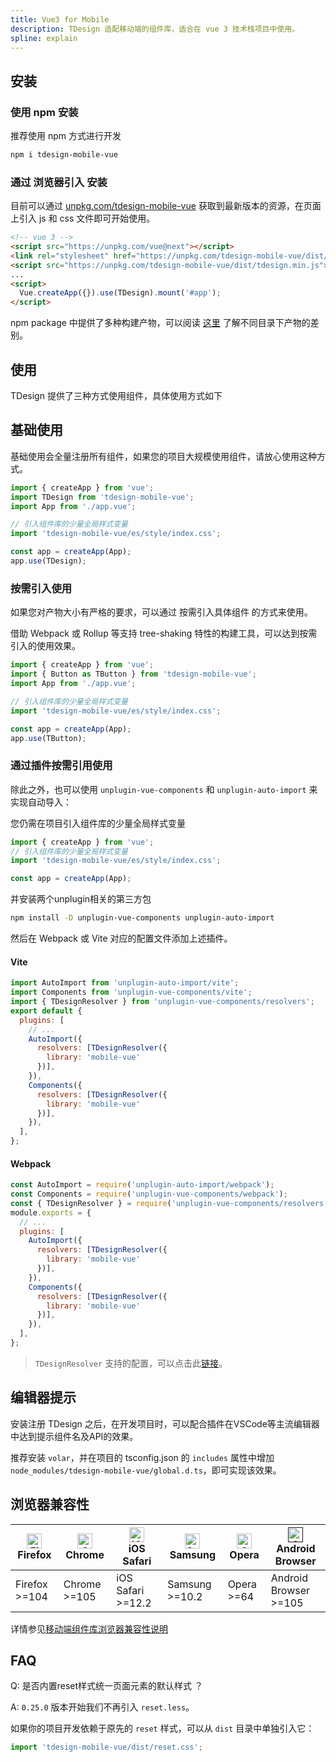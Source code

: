 ```yaml
---
title: Vue3 for Mobile
description: TDesign 适配移动端的组件库，适合在 vue 3 技术栈项目中使用。
spline: explain
---
```



## 安装

### 使用 npm 安装

推荐使用 npm 方式进行开发

```bash
npm i tdesign-mobile-vue
```

### 通过 浏览器引入 安装

目前可以通过 [unpkg.com/tdesign-mobile-vue](https://unpkg.com/tdesign-mobile-vue) 获取到最新版本的资源，在页面上引入 js 和 css 文件即可开始使用。

```html
<!-- vue 3 -->
<script src="https://unpkg.com/vue@next"></script>
<link rel="stylesheet" href="https://unpkg.com/tdesign-mobile-vue/dist/tdesign.min.css" />
<script src="https://unpkg.com/tdesign-mobile-vue/dist/tdesign.min.js"></script>
...
<script>
  Vue.createApp({}).use(TDesign).mount('#app');
</script>
```

npm package 中提供了多种构建产物，可以阅读 [这里](https://github.com/Tencent/tdesign/blob/main/docs/develop-install.md) 了解不同目录下产物的差别。


## 使用

TDesign 提供了三种方式使用组件，具体使用方式如下

## 基础使用

基础使用会全量注册所有组件，如果您的项目大规模使用组件，请放心使用这种方式。

```js
import { createApp } from 'vue';
import TDesign from 'tdesign-mobile-vue';
import App from './app.vue';

// 引入组件库的少量全局样式变量
import 'tdesign-mobile-vue/es/style/index.css';

const app = createApp(App);
app.use(TDesign);
```

### 按需引入使用

如果您对产物大小有严格的要求，可以通过 按需引入具体组件 的方式来使用。

借助 Webpack 或 Rollup 等支持 tree-shaking 特性的构建工具，可以达到按需引入的使用效果。

```js
import { createApp } from 'vue';
import { Button as TButton } from 'tdesign-mobile-vue';
import App from './app.vue';

// 引入组件库的少量全局样式变量
import 'tdesign-mobile-vue/es/style/index.css';

const app = createApp(App);
app.use(TButton);
```

### 通过插件按需引用使用

除此之外，也可以使用 `unplugin-vue-components` 和 `unplugin-auto-import` 来实现自动导入：

您仍需在项目引入组件库的少量全局样式变量
```js
import { createApp } from 'vue';
// 引入组件库的少量全局样式变量
import 'tdesign-mobile-vue/es/style/index.css';

const app = createApp(App);
```
并安装两个unplugin相关的第三方包
```bash
npm install -D unplugin-vue-components unplugin-auto-import
```

然后在 Webpack 或 Vite 对应的配置文件添加上述插件。

#### Vite

```js
import AutoImport from 'unplugin-auto-import/vite';
import Components from 'unplugin-vue-components/vite';
import { TDesignResolver } from 'unplugin-vue-components/resolvers';
export default {
  plugins: [
    // ...
    AutoImport({
      resolvers: [TDesignResolver({
        library: 'mobile-vue'
      })],
    }),
    Components({
      resolvers: [TDesignResolver({
        library: 'mobile-vue'
      })],
    }),
  ],
};
```

#### Webpack

```js
const AutoImport = require('unplugin-auto-import/webpack');
const Components = require('unplugin-vue-components/webpack');
const { TDesignResolver } = require('unplugin-vue-components/resolvers');
module.exports = {
  // ...
  plugins: [
    AutoImport({
      resolvers: [TDesignResolver({
        library: 'mobile-vue'
      })],
    }),
    Components({
      resolvers: [TDesignResolver({
        library: 'mobile-vue'
      })],
    }),
  ],
};
```

> `TDesignResolver` 支持的配置，可以点击此[链接](https://github.com/antfu/unplugin-vue-components/blob/main/src/core/resolvers/tdesign.ts#L4)。

## 编辑器提示

安装注册 TDesign 之后，在开发项目时，可以配合插件在VSCode等主流编辑器中达到提示组件名及API的效果。

推荐安装 `volar`，并在项目的 tsconfig.json 的 `includes` 属性中增加`node_modules/tdesign-mobile-vue/global.d.ts`，即可实现该效果。

## 浏览器兼容性

| [<img src="https://raw.githubusercontent.com/alrra/browser-logos/master/src/firefox/firefox_48x48.png" alt="Firefox" width="24px" height="24px" />](http://godban.github.io/browsers-support-badges/)<br/>Firefox | [<img src="https://raw.githubusercontent.com/alrra/browser-logos/master/src/chrome/chrome_48x48.png" alt="Chrome" width="24px" height="24px" />](http://godban.github.io/browsers-support-badges/)<br/>Chrome | [<img src="https://raw.githubusercontent.com/alrra/browser-logos/master/src/safari-ios/safari-ios_48x48.png" alt="iOS Safari" width="24px" height="24px" />](http://godban.github.io/browsers-support-badges/)<br/> iOS Safari| [<img src="https://raw.githubusercontent.com/alrra/browser-logos/master/src/samsung-internet/samsung-internet_48x48.png" alt="Samsung" width="24px" height="24px" />](http://godban.github.io/browsers-support-badges/)<br/>Samsung | [<img src="https://raw.githubusercontent.com/alrra/browser-logos/master/src/opera/opera_48x48.png" alt="Opera" width="24px" height="24px" />](http://godban.github.io/browsers-support-badges/)<br/>Opera |[<img src="https://user-images.githubusercontent.com/51158141/189169679-71e045f6-9b9b-4baf-8b9f-e045a40216f5.png" alt="Android Browser" width="24px" height="24px" />]()<br/>Android Browser|
| --------- | --------- | --------- | --------- | --------- |--------- |
| Firefox >=104| Chrome >=105| iOS Safari >=12.2| Samsung >=10.2 | Opera >=64 | Android Browser >=105 |

详情参见[移动端组件库浏览器兼容性说明](https://github.com/Tencent/tdesign/wiki/Browser-Compatibility)


## FAQ

Q: 是否内置reset样式统一页面元素的默认样式 ？

A: `0.25.0` 版本开始我们不再引入 `reset.less`。

如果你的项目开发依赖于原先的 `reset` 样式，可以从 `dist` 目录中单独引入它：

```js
import 'tdesign-mobile-vue/dist/reset.css';
```
